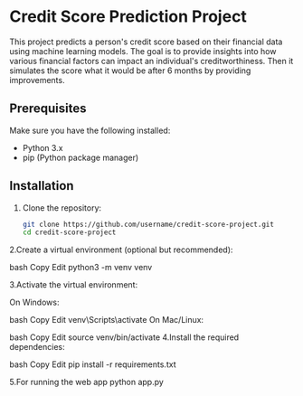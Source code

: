 # Credit Score Prediction Project

This project predicts a person's credit score based on their financial data using machine learning models. The goal is to provide insights into how various financial factors can impact an individual's creditworthiness. Then it simulates the score what it would be after 6 months by providing improvements.

## Prerequisites

Make sure you have the following installed:
- Python 3.x
- pip (Python package manager)

## Installation

1. Clone the repository:
   ```bash
   git clone https://github.com/username/credit-score-project.git
   cd credit-score-project
2.Create a virtual environment (optional but recommended):

bash
Copy
Edit
python3 -m venv venv

3.Activate the virtual environment:

On Windows:

bash
Copy
Edit
venv\Scripts\activate
On Mac/Linux:

bash
Copy
Edit
source venv/bin/activate
4.Install the required dependencies:

bash
Copy
Edit
pip install -r requirements.txt

5.For running the web app
python app.py 
